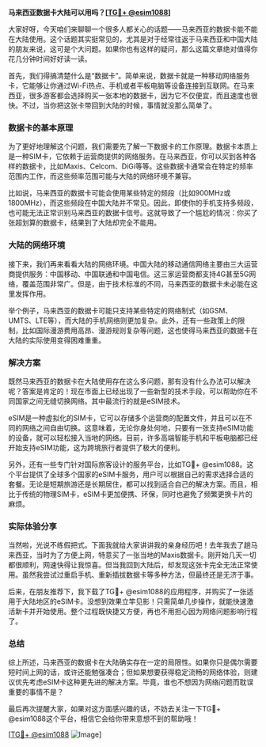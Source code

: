 **马来西亚数据卡大陆可以用吗？[[TG💪+ @esim1088](https://t.me/s/esim1088)]**

大家好呀，今天咱们来聊聊一个很多人都关心的话题——马来西亚的数据卡能不能在大陆使用。这个话题其实挺常见的，尤其是对于经常往返于马来西亚和中国大陆的朋友来说，这可是个大问题。如果你也有这样的疑问，那么这篇文章绝对值得你花几分钟时间好好读一读。

首先，我们得搞清楚什么是“数据卡”。简单来说，数据卡就是一种移动网络服务卡，它能够让你通过Wi-Fi热点、手机或者平板电脑等设备连接到互联网。在马来西亚，很多游客都会选择购买一张本地的数据卡，因为它不仅便宜，而且速度也很快。不过，当你把这张卡带回到大陆的时候，事情就没那么简单了。

### 数据卡的基本原理

为了更好地理解这个问题，我们需要先了解一下数据卡的工作原理。数据卡本质上是一种SIM卡，它依赖于运营商提供的网络服务。在马来西亚，你可以买到各种各样的数据卡，比如Maxis、Celcom、DiGi等等。这些数据卡通常会在特定的频率范围内工作，而这些频率范围可能与大陆的网络环境不兼容。

比如说，马来西亚的数据卡可能会使用某些特定的频段（比如900MHz或1800MHz），而这些频段在中国大陆并不常见。因此，即使你的手机支持多频段，也可能无法正常识别马来西亚的数据卡信号。这就导致了一个尴尬的情况：你买了张超划算的数据卡，结果到了大陆却完全不能用。

### 大陆的网络环境

接下来，我们再来看看大陆的网络环境。中国大陆的移动通信网络主要由三大运营商提供服务：中国移动、中国联通和中国电信。这三家运营商都支持4G甚至5G网络，覆盖范围非常广。但是，由于技术标准的不同，马来西亚的数据卡未必能在这里发挥作用。

举个例子，马来西亚的数据卡可能只支持某些特定的网络制式（如GSM、UMTS、LTE等），而大陆的手机网络则更加复杂。此外，还有一些政策上的限制，比如国际漫游费用高昂、漫游规则复杂等问题，这也使得马来西亚的数据卡在大陆的实际使用变得困难重重。

### 解决方案

既然马来西亚的数据卡在大陆使用存在这么多问题，那有没有什么办法可以解决呢？答案是肯定的！现在市面上已经出现了一些新型的技术手段，可以帮助你在不同国家之间无缝切换网络。其中最流行的就是eSIM技术。

eSIM是一种虚拟化的SIM卡，它可以存储多个运营商的配置文件，并且可以在不同的网络之间自由切换。这意味着，无论你身处何地，只要有一张支持eSIM功能的设备，就可以轻松接入当地的网络。目前，许多高端智能手机和平板电脑都已经开始支持eSIM功能，这为跨境旅行者提供了极大的便利。

另外，还有一些专门针对国际旅客设计的服务平台，比如TG💪+ @esim1088。这个平台提供了全球多个国家的eSIM卡服务，用户可以根据自己的需求选择合适的套餐。无论是短期旅游还是长期居住，都可以找到适合自己的解决方案。而且，相比于传统的物理SIM卡，eSIM卡更加便携、环保，同时也避免了频繁更换卡片的麻烦。

### 实际体验分享

当然啦，光说不练假把式。下面我就给大家讲讲我的亲身经历吧！去年我去了趟马来西亚，当时为了方便上网，特意买了一张当地的Maxis数据卡。刚开始几天一切都很顺利，网速快得让我惊喜。但当我回到大陆后，却发现这张卡完全无法正常使用。虽然我尝试过重启手机、重新插拔数据卡等多种方法，但最终还是无济于事。

后来，在朋友推荐下，我下载了TG💪+ @esim1088的应用程序，并购买了一张适用于大陆地区的eSIM卡。没想到效果立竿见影！只需简单几步操作，就能快速激活新卡并开始使用。整个过程既快捷又方便，再也不用担心因为网络问题影响行程了。

### 总结

综上所述，马来西亚的数据卡在大陆确实存在一定的局限性。如果你只是偶尔需要短时间上网的话，或许还能勉强凑合；但如果想要获得稳定流畅的网络体验，则建议优先考虑eSIM卡这种更先进的解决方案。毕竟，谁也不想因为网络问题而耽误重要的事情不是？

最后再次提醒大家，如果对这方面感兴趣的话，不妨去关注一下TG💪+ @esim1088这个平台，相信它会给你带来意想不到的帮助哦！

[[TG💪+ @esim1088](https://t.me/s/esim1088) ![Image](https://i.postimg.cc/4NQfJmqS/Snipaste-2025-05-13-00-14-12.png)]